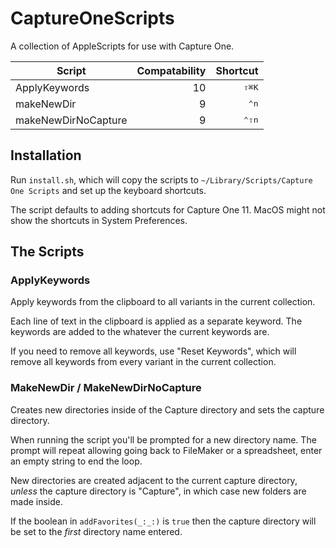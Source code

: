 # CaptureOneScripts
A collection of AppleScripts for use with Capture One. 

| Script                | Compatability | Shortcut       |
|-----------------------|--------------:|----------------:|
| ApplyKeywords         | 10            | <kbd>⇧⌘K</kbd> |
| makeNewDir            | 9             | <kbd>⌃n</kbd>  |
| makeNewDirNoCapture   | 9             | <kbd>⌃⇧n</kbd> |

## Installation

Run `install.sh`, which will copy the scripts to `~/Library/Scripts/Capture One Scripts` and set up the keyboard shortcuts. 

The script defaults to adding shortcuts for Capture One 11. MacOS might not show the shortcuts in System Preferences. 


## The Scripts

### ApplyKeywords

Apply keywords from the clipboard to all variants in the current collection.

Each line of text in the clipboard is applied as a separate keyword. The keywords are added to the whatever the current keywords are.

If you need to remove all keywords, use "Reset Keywords", which will remove all
keywords from every variant in the current collection.

### MakeNewDir / MakeNewDirNoCapture

Creates new directories inside of the Capture directory and sets the capture directory.

When running the script you'll be prompted for a new directory name. The prompt
will repeat allowing going back to FileMaker or a spreadsheet, enter an empty string to end the loop.

New directories are created adjacent to the current capture directory, _unless_
the capture directory is "Capture", in which case new folders are made inside.

If the boolean in `addFavorites(_:_:)` is `true` then the capture directory will be set to the *first* directory name entered.
